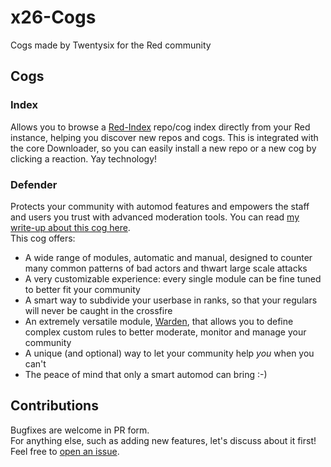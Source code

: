 # x26-Cogs
Cogs made by Twentysix for the Red community

## Cogs
### Index
Allows you to browse a [Red-Index](https://github.com/Cog-Creators/Red-Index/) repo/cog index directly from your Red instance, helping you discover new repos and cogs. This is integrated with the core Downloader, so you can easily install a new repo or a new cog by clicking a reaction. Yay technology!
### Defender
Protects your community with automod features and empowers the staff and users you trust with advanced moderation tools.
You can read [my write-up about this cog here](https://x26.it/2020/09/06/project-showcase-defender.html).  
This cog offers:  
- A wide range of modules, automatic and manual, designed to counter many common patterns of bad actors and thwart large scale attacks
- A very customizable experience: every single module can be fine tuned to better fit your community
- A smart way to subdivide your userbase in ranks, so that your regulars will never be caught in the crossfire
- An extremely versatile module, [Warden](https://github.com/Twentysix26/x26-Cogs/wiki/Warden), that allows you to define complex custom rules to better moderate, monitor and manage your community
- A unique (and optional) way to let your community help *you* when you can't
- The peace of mind that only a smart automod can bring :-)
## Contributions
Bugfixes are welcome in PR form.  
For anything else, such as adding new features, let's discuss about it first! Feel free to [open an issue](https://github.com/Twentysix26/x26-Cogs/issues/new/choose).
